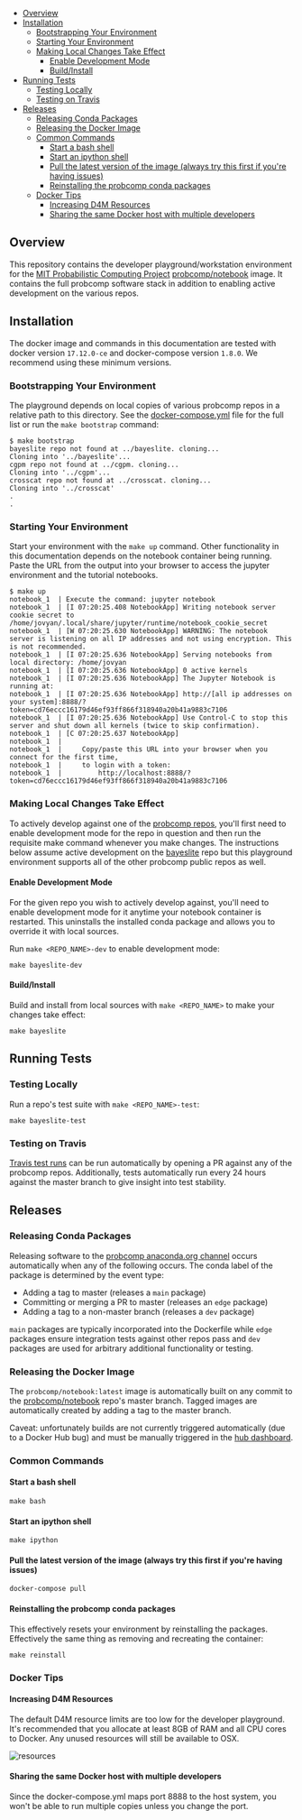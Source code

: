 <!-- TOC depthFrom:2 depthTo:6 withLinks:1 updateOnSave:1 orderedList:0 -->

- [Overview](#overview)
- [Installation](#installation)
	- [Bootstrapping Your Environment](#bootstrapping-your-environment)
	- [Starting Your Environment](#starting-your-environment)
	- [Making Local Changes Take Effect](#making-local-changes-take-effect)
		- [Enable Development Mode](#enable-development-mode)
		- [Build/Install](#buildinstall)
- [Running Tests](#running-tests)
	- [Testing Locally](#testing-locally)
	- [Testing on Travis](#testing-on-travis)
- [Releases](#releases)
	- [Releasing Conda Packages](#releasing-conda-packages)
	- [Releasing the Docker Image](#releasing-the-docker-image)
	- [Common Commands](#common-commands)
		- [Start a bash shell](#start-a-bash-shell)
		- [Start an ipython shell](#start-an-ipython-shell)
		- [Pull the latest version of the image (always try this first if you're having issues)](#pull-the-latest-version-of-the-image-always-try-this-first-if-youre-having-issues)
		- [Reinstalling the probcomp conda packages](#reinstalling-the-probcomp-conda-packages)
	- [Docker Tips](#docker-tips)
		- [Increasing D4M Resources](#increasing-d4m-resources)
		- [Sharing the same Docker host with multiple developers](#sharing-the-same-docker-host-with-multiple-developers)

<!-- /TOC -->
## Overview

This repository contains the developer playground/workstation environment for the [MIT Probabilistic Computing Project](http://probcomp.csail.mit.edu/) [probcomp/notebook](https://hub.docker.com/r/probcomp/notebook/) image. It contains the full probcomp software stack in addition to enabling active development on the various repos.

## Installation

The docker image and commands in this documentation are tested with docker version `17.12.0-ce` and docker-compose version `1.8.0`. We recommend using these minimum versions.

### Bootstrapping Your Environment

The playground depends on local copies of various probcomp repos in a relative path to this directory. See the [docker-compose.yml](https://github.com/probcomp/developer/blob/master/docker-compose.yml) file for the full list or run the `make bootstrap` command:

```
$ make bootstrap
bayeslite repo not found at ../bayeslite. cloning...
Cloning into '../bayeslite'...
cgpm repo not found at ../cgpm. cloning...
Cloning into '../cgpm'...
crosscat repo not found at ../crosscat. cloning...
Cloning into '../crosscat'
.
.
```

### Starting Your Environment

Start your environment with the `make up` command. Other functionality in this documentation depends on the notebook container being running. Paste the URL from the output into your browser to access the jupyter environment and the tutorial notebooks.

```
$ make up
notebook_1  | Execute the command: jupyter notebook
notebook_1  | [I 07:20:25.408 NotebookApp] Writing notebook server cookie secret to /home/jovyan/.local/share/jupyter/runtime/notebook_cookie_secret
notebook_1  | [W 07:20:25.630 NotebookApp] WARNING: The notebook server is listening on all IP addresses and not using encryption. This is not recommended.
notebook_1  | [I 07:20:25.636 NotebookApp] Serving notebooks from local directory: /home/jovyan
notebook_1  | [I 07:20:25.636 NotebookApp] 0 active kernels
notebook_1  | [I 07:20:25.636 NotebookApp] The Jupyter Notebook is running at:
notebook_1  | [I 07:20:25.636 NotebookApp] http://[all ip addresses on your system]:8888/?token=cd76eccc16179d46ef93ff866f318940a20b41a9883c7106
notebook_1  | [I 07:20:25.636 NotebookApp] Use Control-C to stop this server and shut down all kernels (twice to skip confirmation).
notebook_1  | [C 07:20:25.637 NotebookApp]
notebook_1  |
notebook_1  |     Copy/paste this URL into your browser when you connect for the first time,
notebook_1  |     to login with a token:
notebook_1  |         http://localhost:8888/?token=cd76eccc16179d46ef93ff866f318940a20b41a9883c7106
```

### Making Local Changes Take Effect

To actively develop against one of the [probcomp repos](https://github.com/probcomp), you'll first need to enable development mode for the repo in question and then run the requisite make command whenever you make changes. The instructions below assume active development on the [bayeslite](https://github.com/probcomp/bayeslite) repo but this playground environment supports all of the other probcomp public repos as well.

#### Enable Development Mode

For the given repo you wish to actively develop against, you'll need to enable development mode for it anytime your notebook container is restarted. This uninstalls the installed conda package and allows you to override it with local sources.

Run `make <REPO_NAME>-dev` to enable development mode:

```
make bayeslite-dev
```

#### Build/Install

Build and install from local sources with `make <REPO_NAME>` to make your changes take effect:

```
make bayeslite
```

## Running Tests

### Testing Locally

Run a repo's test suite with `make <REPO_NAME>-test`:

```
make bayeslite-test
```

### Testing on Travis

[Travis test runs](https://travis-ci.org/probcomp/) can be run automatically by opening a PR against any of the probcomp repos. Additionally, tests automatically run every 24 hours against the master branch to give insight into test stability.

## Releases

### Releasing Conda Packages

Releasing software to the [probcomp anaconda.org channel](https://anaconda.org/probcomp/) occurs automatically when any of the following occurs. The conda label of the package is determined by the event type:

* Adding a tag to master (releases a `main` package)
* Committing or merging a PR to master (releases an `edge` package)
* Adding a tag to a non-master branch (releases a `dev` package)

`main` packages are typically incorporated into the Dockerfile while `edge` packages ensure integration tests against other repos pass and `dev` packages are used for arbitrary additional functionality or testing.

### Releasing the Docker Image

The `probcomp/notebook:latest` image is automatically built on any commit to the [probcomp/notebook](https://github.com/probcomp/notebook) repo's master branch. Tagged images are automatically created by adding a tag to the master branch.

Caveat: unfortunately builds are not currently triggered automatically (due to a Docker Hub bug) and must be manually triggered in the [hub dashboard](https://hub.docker.com/r/probcomp/notebook/~/settings/automated-builds/).

### Common Commands

#### Start a bash shell

```
make bash
```

#### Start an ipython shell

```
make ipython
```

#### Pull the latest version of the image (always try this first if you're having issues)

```
docker-compose pull
```

#### Reinstalling the probcomp conda packages

This effectively resets your environment by reinstalling the packages. Effectively the same thing as removing and recreating the container:

```
make reinstall
```

### Docker Tips

#### Increasing D4M Resources

The default D4M resource limits are too low for the developer playground. It's recommended that you allocate at least 8GB of RAM and all CPU cores to Docker. Any unused resources will still be available to OSX.

![resources](https://github.com/probcomp/developer/raw/master/images/resources.png)

#### Sharing the same Docker host with multiple developers

Since the docker-compose.yml maps port 8888 to the host system, you won't be able to run multiple copies unless you change the port.
